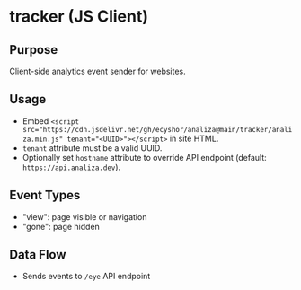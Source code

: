 # tracker (JS Client)

## Purpose
Client-side analytics event sender for websites.

## Usage
- Embed `<script src="https://cdn.jsdelivr.net/gh/ecyshor/analiza@main/tracker/analiza.min.js" tenant="<UUID>"></script>` in site HTML.
- `tenant` attribute must be a valid UUID.
- Optionally set `hostname` attribute to override API endpoint (default: `https://api.analiza.dev`).

## Event Types
- "view": page visible or navigation
- "gone": page hidden

## Data Flow
- Sends events to `/eye` API endpoint
